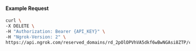 <!-- Code generated for API Clients. DO NOT EDIT. -->

#### Example Request

```bash
curl \
-X DELETE \
-H "Authorization: Bearer {API_KEY}" \
-H "Ngrok-Version: 2" \
https://api.ngrok.com/reserved_domains/rd_2pOlOPVhVA5dkf6wBwNGAsi8ZTP/certificate_management_policy
```
